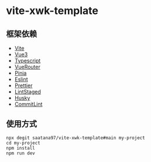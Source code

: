 # vite-xwk-template

## 框架依赖

-   [Vite](https://cn.vitejs.dev/)
-   [Vue3](https://cn.vuejs.org/)
-   [Typescript](https://www.tslang.cn)
-   [VueRouter](https://router.vuejs.org/)
-   [Pinia](https://pinia.web3doc.top/)
-   [Eslint](https://eslint.bootcss.com/)
-   [Prettier](https://prettier.io/)
-   [LintStaged](https://github.com/okonet/lint-staged#readme)
-   [Husky](https://typicode.github.io/husky)
-   [CommitLint](https://github.com/conventional-changelog/commitlint#readme)

## 使用方式

```
npx degit saatana97/vite-xwk-template#main my-project
cd my-project
npm install
npm run dev
```
